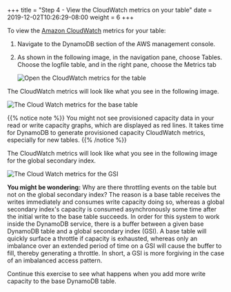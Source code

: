 +++
title = "Step 4 - View the CloudWatch metrics on your table"
date = 2019-12-02T10:26:29-08:00
weight = 6
+++

To view the [Amazon CloudWatch](https://aws.amazon.com/cloudwatch/) metrics for your table:

1. Navigate to the DynamoDB section of the AWS management console.
2. As shown in the following image, in the navigation pane, choose Tables. Choose the logfile table, and in the right pane, choose the Metrics tab

   ![Open the CloudWatch metrics for the table](/images/awsnewconsole3.png)


<!-- ![Open the CloudWatch metrics for the table version 2](/images/awsconsole3v2.png) -->

The CloudWatch metrics will look like what you see in the following image.

![The Cloud Watch metrics for the base table](/images/tablelogfile-stats.png)

{{% notice note %}}
You might not see provisioned capacity data in your read or write capacity graphs, which are displayed as red lines. It takes time for DynamoDB to generate provisioned capacity CloudWatch metrics, especially for new tables.
{{% /notice %}}

The CloudWatch metrics will look like what you see in the following image for the global secondary index.


![The Cloud Watch metrics for the GSI](/images/GSI-logfile-stats.png)


**You might be wondering:** Why are there throttling events on the table but not on the global secondary index? The reason is a base table receives the writes immediately and consumes write capacity doing so, whereas a global secondary index's capacity is consumed asynchronously some time after the initial write to the base table succeeds. In order for this system to work inside the DynamoDB service, there is a buffer between a given base DynamoDB table and a global secondary index (GSI). A base table will quickly surface a throttle if capacity is exhausted, whereas only an imbalance over an extended period of time on a GSI will cause the buffer to fill, thereby generating a throttle. In short, a GSI is more forgiving in the case of an imbalanced access pattern.

Continue this exercise to see what happens when you add more write capacity to the base DynamoDB table.
